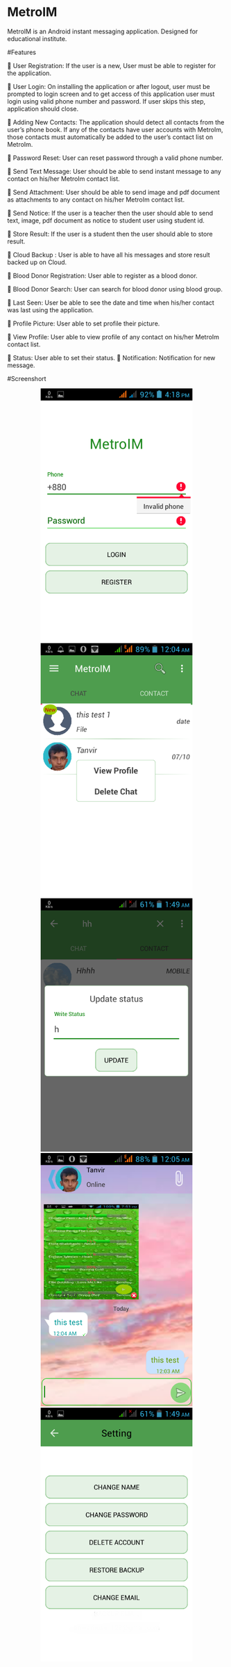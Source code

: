 # MetroIM
 MetroIM is an Android instant messaging application. Designed for educational institute.
 
 #Features
 
 	User Registration:  If the user is a new, User must be able to register for the application.

	User Login:  On installing the application or after logout, user must be prompted to login screen and to get access of this application user must login using valid phone number and password. If user skips this step, application should close.

	Adding New Contacts:  The application should detect all contacts from the user’s phone book. If any of the contacts have user accounts with MetroIm, those contacts must automatically be added to the user’s contact list on MetroIm.

	Password Reset:  User can reset password through a valid phone number.   

	Send Text Message:  User should be able to send instant message to any contact on his/her MetroIm contact list.

	Send Attachment: User should be able to send image and pdf document as attachments to any contact on his/her MetroIm contact list.

	Send Notice: If the user is a teacher then the user should able to send text, image, pdf document as notice to student user using student id.

	Store Result: If the user is a student then the user should able to store result.

	Cloud Backup : User is able to have all his messages and store result backed up on Cloud.

	Blood Donor Registration: User able to register as a blood donor.

	Blood Donor Search: User can search for blood donor using blood group.

	Last Seen: User be able to see the date and time when his/her contact was last using the application.

	Profile Picture: User able to set profile their picture.

	View Profile: User able to view profile of any contact on his/her MetroIm contact list.

	Status: User able to set their status.
	Notification: Notification for new message.

 
#Screenshort
<p align="center">
  <img src="https://github.com/AHTanvir/MetroIM/blob/master/screenshort/s1.png" width="350"/>
  <img src="https://github.com/AHTanvir/MetroIM/blob/master/screenshort/s2.png" width="350"/>
  <img src="https://github.com/AHTanvir/MetroIM/blob/master/screenshort/s3.png" width="350"/>
  <img src="https://github.com/AHTanvir/MetroIM/blob/master/screenshort/s4.png" width="350"/>
  <img src="https://github.com/AHTanvir/MetroIM/blob/master/screenshort/s5.png" width="350"/>

</p>
